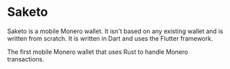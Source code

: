 # Saketo

Saketo is a mobile Monero wallet. It isn't based on any existing wallet and is written from scratch. It is written in Dart and uses the Flutter framework.

The first mobile Monero wallet that uses Rust to handle Monero transactions.

